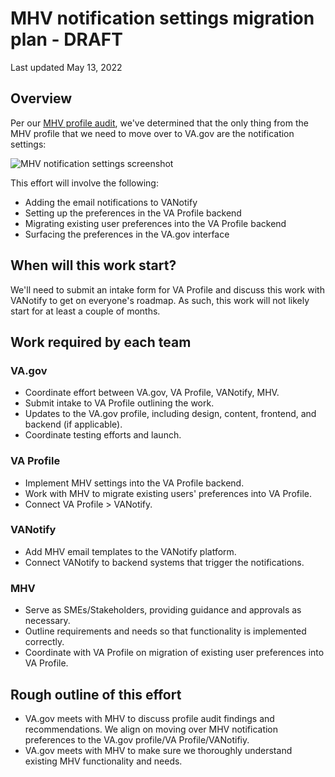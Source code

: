 # MHV notification settings migration plan - DRAFT

Last updated May 13, 2022

## Overview

Per our [MHV profile audit](https://github.com/department-of-veterans-affairs/va.gov-team/blob/master/products/identity-personalization/profile/mhv-profile-research/recommendations.md), we've determined that the only thing from the MHV profile that we need to move over to VA.gov are the notification settings:

![MHV notification settings screenshot](https://github.com/department-of-veterans-affairs/va.gov-team/blob/master/products/identity-personalization/profile/mhv-profile-research/MHV%20notification%20settings.jpeg)

This effort will involve the following:

- Adding the email notifications to VANotify
- Setting up the preferences in the VA Profile backend
- Migrating existing user preferences into the VA Profile backend
- Surfacing the preferences in the VA.gov interface

## When will this work start?

We'll need to submit an intake form for VA Profile and discuss this work with VANotify to get on everyone's roadmap. As such, this work will not likely start for at least a couple of months.

## Work required by each team

### VA.gov

- Coordinate effort between VA.gov, VA Profile, VANotify, MHV.
- Submit intake to VA Profile outlining the work.
- Updates to the VA.gov profile, including design, content, frontend, and backend (if applicable).
- Coordinate testing efforts and launch.

### VA Profile

- Implement MHV settings into the VA Profile backend.
- Work with MHV to migrate existing users' preferences into VA Profile.
- Connect VA Profile > VANotify.

### VANotify

- Add MHV email templates to the VANotify platform.
- Connect VANotify to backend systems that trigger the notifications.

### MHV

- Serve as SMEs/Stakeholders, providing guidance and approvals as necessary.
- Outline requirements and needs so that functionality is implemented correctly.
- Coordinate with VA Profile on migration of existing user preferences into VA Profile.

## Rough outline of this effort

- VA.gov meets with MHV to discuss profile audit findings and recommendations. We align on moving over MHV notification preferences to the VA.gov profile/VA Profile/VANotifiy.
- VA.gov meets with MHV to make sure we thoroughly understand existing MHV functionality and needs.

